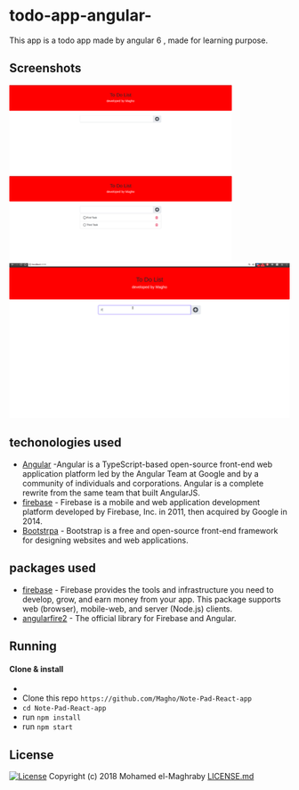 # todo-app-angular-
This app is a todo app made by angular 6 , made for learning purpose.

## Screenshots

<img src="https://github.com/Magho/todo-app-angular-/blob/master/images/1.png" width="400"> <img src="https://github.com/Magho/todo-app-angular-/blob/master/images/2.png" width="400"> ![Alt Text](https://github.com/Magho/todo-app-angular-/blob/master/images/Peek%202018-08-31%2020-15.gif)


## techonologies used

* [Angular](https://angular.io/) -Angular is a TypeScript-based open-source front-end web application platform led by the Angular Team at Google and by a community of individuals and corporations. Angular is a complete rewrite from the same team that built AngularJS.
* [firebase](https://firebase.google.com/) - Firebase is a mobile and web application development platform developed by Firebase, Inc. in 2011, then acquired by Google in 2014.
* [Bootstrpa](https://getbootstrap.com/) - Bootstrap is a free and open-source front-end framework for designing websites and web applications.

## packages used

* [firebase](https://www.npmjs.com/package/firebase) - Firebase provides the tools and infrastructure you need to develop, grow, and earn money from your app. This package supports web (browser), mobile-web, and server (Node.js) clients.
* [angularfire2](https://www.npmjs.com/package/angularfire2) - The official library for Firebase and Angular.

## Running

#### Clone & install
* 
* Clone this repo `https://github.com/Magho/Note-Pad-React-app`
* `cd Note-Pad-React-app`
* run `npm install`
* run `npm start`


## License 
[![License](http://img.shields.io/:license-mit-blue.svg?style=flat-square)](http://badges.mit-license.org)
Copyright (c) 2018 Mohamed el-Maghraby
[LICENSE.md](https://github.com/Magho/todo-app-angular-/blob/master/LICENSE)


